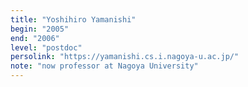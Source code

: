 ```yaml
---
title: "Yoshihiro Yamanishi"
begin: "2005"
end: "2006"
level: "postdoc"
persolink: "https://yamanishi.cs.i.nagoya-u.ac.jp/"
note: "now professor at Nagoya University"
---
```

